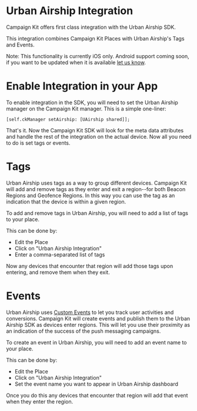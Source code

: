 # Urban Airship Integration

Campaign Kit offers first class integration with the Urban Airship SDK.

This integration combines Campaign Kit Places with Urban Airship's Tags and Events.

Note: This functionality is currently iOS only. Android support coming soon, if you want to be updated when it is available [let us know](mailto:support@radiusnetworks.com).

# Enable Integration in your App

To enable integration in the SDK, you will need to set the Urban Airship manager on the Campaign Kit manager. This is a simple one-liner:

```objc
[self.ckManager setAirship: [UAirship shared]];
```

That's it. Now the Campaign Kit SDK will look for the meta data attributes and handle the rest of the integration on the actual device. Now all you need to do is set tags or events.

# Tags

Urban Airship uses tags as a way to group different devices. Campaign Kit will add and remove tags as they enter and exit a region--for both Beacon Regions and Geofence Regions. In this way you can use the tag as an indication that the device is within a given region.

To add and remove tags in Urban Airship, you will need to add a list of tags to your place.

This can be done by:

- Edit the Place
- Click on "Urban Airship Integration"
- Enter a comma-separated list of tags

Now any devices that encounter that region will add those tags upon entering, and remove them when they exit.

# Events

Urban Airship uses [Custom Events](http://docs.urbanairship.com/topic-guides/custom-events.html) to let you track user activities and conversions. Campaign Kit will create events and publish them to the Urban Airship SDK as devices enter regions. This will let you use their proximity as an indication of the success of the push messaging campaigns.

To create an event in Urban Airship, you will need to add an event name to your place.

This can be done by:

- Edit the Place
- Click on "Urban Airship Integration"
- Set the event name you want to appear in Urban Airship dashboard

Once you do this any devices that encounter that region will add that event when they enter the region.

